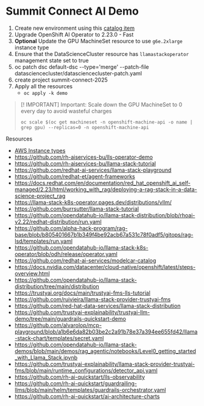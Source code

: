# Summit Connect AI Demo

1. Create new environment using this [catalog item](https://catalog.demo.redhat.com/catalog?item=babylon-catalog-prod/sandboxes-gpte.ocp4-demo-rhods-nvidia-gpu-aws.prod&utm_source=webapp&utm_medium=share-link)
2. Upgrade OpenShift AI Operator to 2.23.0 - Fast
3. **Optional** Update the GPU MachineSet resource to use `g6e.2xlarge` instance type
4. Ensure that the DataScienceCluster resource has `llamastackoperator` management state set to true
5. oc patch dsc default-dsc --type='merge' --patch-file datasciencecluster/datasciencecluster-patch.yaml
6. create project summit-connect-2025
7. Apply all the resources
   - `oc apply -k demo`

> [! IMPORTANT]
> Important: Scale down the GPU MachineSet to 0 every day to avoid wasteful charges
> ```
> oc scale $(oc get machineset -n openshift-machine-api -o name | grep gpu) --replicas=0 -n openshift-machine-api
> ```



Resources

- [AWS Instance types](https://aws.amazon.com/ec2/instance-types/g6e/)
- https://github.com/rh-aiservices-bu/lls-operator-demo
- https://github.com/rh-aiservices-bu/llama-stack-tutorial
- https://github.com/redhat-ai-services/llama-stack-playground
- https://github.com/redhat-et/agent-frameworks
- https://docs.redhat.com/en/documentation/red_hat_openshift_ai_self-managed/2.23/html/working_with_rag/deploying-a-rag-stack-in-a-data-science-project_rag
- https://llama-stack-k8s-operator.pages.dev/distributions/vllm/
- https://github.com/burrsutter/llama-stack-tutorial
- https://github.com/opendatahub-io/llama-stack-distribution/blob/rhoai-v2.22/redhat-distribution/run.yaml
- https://github.com/alpha-hack-program/rag-base/blob/b805401667b1b349f4be92acb67a531c78f0adf5/gitops/rag-lsd/templates/run.yaml
- https://github.com/opendatahub-io/llama-stack-k8s-operator/blob/odh/release/operator.yaml
- https://github.com/redhat-ai-services/modelcar-catalog
- https://docs.nvidia.com/datacenter/cloud-native/openshift/latest/steps-overview.html
- https://github.com/opendatahub-io/llama-stack-distribution/tree/main/distribution
- https://trustyai.org/docs/main/trustyai-fms-lls-tutorial
- https://github.com/ruivieira/llama-stack-provider-trustyai-fms
- https://github.com/red-hat-data-services/llama-stack-distribution
- https://github.com/trustyai-explainability/trustyai-llm-demo/tree/main/guardrails-quickstart-demo
- https://github.com/alvarolop/mcp-playground/blob/a1b6e6da82b03be2c2a91b78e37a394ee655fd42/llama-stack-chart/templates/secret.yaml
- https://github.com/opendatahub-io/llama-stack-demos/blob/main/demos/rag_agentic/notebooks/Level0_getting_started_with_Llama_Stack.ipynb
- https://github.com/trustyai-explainability/llama-stack-provider-trustyai-fms/blob/main/runtime_configurations/detector_api.yaml
- https://github.com/rh-ai-quickstart/lls-observability
- https://github.com/rh-ai-quickstart/guardrailing-llms/blob/main/helm/templates/guardrails-orchestrator.yaml
- https://github.com/rh-ai-quickstart/ai-architecture-charts






